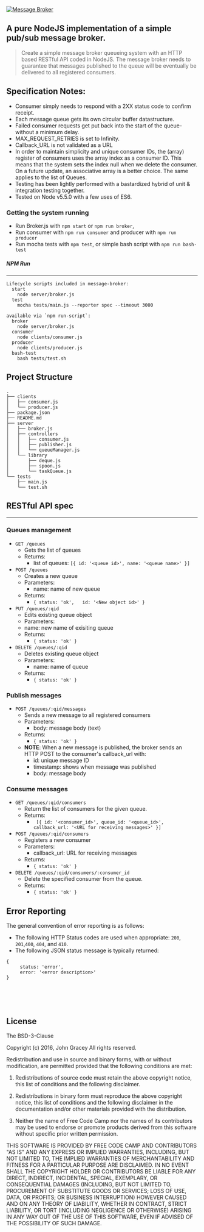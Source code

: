 [![Message Broker](https://raw.githubusercontent.com/jagracey/Message-Broker/master/banner.jpg)](https://git.io/Message-Broker)

## A pure NodeJS implementation of a simple pub/sub message broker.

> Create a simple message broker queueing system with an HTTP based RESTful API coded in NodeJS.
> The message broker needs to guarantee that messages published to the queue will be eventually be delivered to all registered consumers.

## Specification Notes:
- Consumer simply needs to respond with a 2XX status code to confirm receipt.
- Each message queue gets its own circular buffer datastructure.
- Failed consumer requests get put back into the start of the queue- without a minimum delay.
- MAX_REQUEST_RETRIES is set to Infinity.
- Callback_URL is not validated as a URL
- In order to maintain simplicity and unique consumer IDs, the (array) register of consumers uses the array index as a consumer ID. This means that the system sets the index null when we delete the consumer. On a future update, an associative array is a better choice. The same applies to the list of Queues.
- Testing has been lightly performed with a bastardized hybrid of unit & integration testing together.
- Tested on Node v5.5.0 with a few uses of ES6.


### Getting the system running

- Run Broker.js with `npm start` or `npm run broker`,
- Run consumer with `npm run consumer` and producer with `npm run producer`
- Run mocha tests with `npm test`, or simple bash script with `npm run bash-test`


##### NPM Run
***
```
Lifecycle scripts included in message-broker:
  start
    node server/broker.js
  test
    mocha tests/main.js --reporter spec --timeout 3000

available via `npm run-script`:
  broker
    node server/broker.js
  consumer
    node clients/consumer.js
  producer
    node clients/producer.js
  bash-test
    bash tests/test.sh
```


## Project Structure
```
.
├── clients
│   ├── consumer.js
│   └── producer.js
├── package.json
├── README.md
├── server
│   ├── broker.js
│   ├── controllers
│   │   ├── consumer.js
│   │   ├── publisher.js
│   │   └── queueManager.js
│   └── library
│       ├── deque.js
│       ├── spoon.js
│       └── taskQueue.js
└── tests
    ├── main.js
    └── test.sh
```


## RESTful API spec
***
### Queues management

- `GET /queues`
  - Gets the list of queues
  - Returns:
     - list of queues: `[{
     id: '<queue id>',
     name: '<queue name>'
}]`
- `POST /queues`
  - Creates a new queue
  - Parameters:
    - name: name of new queue
  - Returns:
    - `{
     status: 'ok',  
     id: '<New object id>'
}`
- `PUT /queues/:qid`
  - Edits existing queue object
   - Parameters:
    - name: new name of exisiting queue
  - Returns:
    - `{
     status: 'ok'
}`
- `DELETE /queues/:qid`
  - Deletes existing queue object
  - Parameters:
    - name: name of queue
  - Returns:
    - `{
     status: 'ok'
    }`

### Publish messages

- `POST /queues/:qid/messages`
  - Sends a new message to all registered consumers
  - Parameters:
    - body: message body (text)
  - Returns:
    - `{
     status: 'ok'
    }`
  - **NOTE**: When a new message is published, the broker sends an HTTP POST to the consumer's callback_url with:
    - id: unique message ID
    - timestamp: shows when message was published  
    - body: message body

### Consume messages

- `GET /queues/:qid/consumers`
  - Return the list of consumers for the given queue.
  - Returns:
    - `
        [{
            id: '<consumer_id>',
            queue_id: '<queue_id>',
            callback_url: '<URL for receiving messages>'
        }]`
- `POST /queues/:qid/consumers`
  - Registers a new consumer
  - Parameters:
    - callback_url: URL for receiving messages
  - Returns:
    - `{
     status: 'ok'
    }`
- `DELETE /queues/:qid/consumers/:consumer_id`
  - Delete the specified consumer from the queue.
  - Returns:
    - `{
     status: 'ok'
    }`

## Error Reporting
The general convention of error reporting is as follows:
- The following HTTP Status codes are used when appropriate: `200`, `201`,`400`, `404`, and `410`.
- The following JSON status message is typically returned:
```
{
     status: 'error',
     error: '<error description>'
}
```

<br><br><br>

License
-------

The BSD-3-Clause

Copyright (c) 2016, John Gracey
All rights reserved.

Redistribution and use in source and binary forms, with or without modification, are permitted provided that the following conditions are met:

1. Redistributions of source code must retain the above copyright notice, this list of conditions and the following disclaimer.

2. Redistributions in binary form must reproduce the above copyright notice, this list of conditions and the following disclaimer in the documentation and/or other materials provided with the distribution.

3. Neither the name of Free Code Camp nor the names of its contributors may be used to endorse or promote products derived from this software without specific prior written permission.

THIS SOFTWARE IS PROVIDED BY FREE CODE CAMP AND CONTRIBUTORS "AS IS" AND ANY EXPRESS OR IMPLIED WARRANTIES, INCLUDING, BUT NOT LIMITED TO, THE IMPLIED WARRANTIES OF MERCHANTABILITY AND FITNESS FOR A PARTICULAR PURPOSE ARE DISCLAIMED. IN NO EVENT SHALL THE COPYRIGHT HOLDER OR CONTRIBUTORS BE LIABLE FOR ANY DIRECT, INDIRECT, INCIDENTAL, SPECIAL, EXEMPLARY, OR CONSEQUENTIAL DAMAGES (INCLUDING, BUT NOT LIMITED TO, PROCUREMENT OF SUBSTITUTE GOODS OR SERVICES; LOSS OF USE, DATA, OR PROFITS; OR BUSINESS INTERRUPTION) HOWEVER CAUSED AND ON ANY THEORY OF LIABILITY, WHETHER IN CONTRACT, STRICT LIABILITY, OR TORT (INCLUDING NEGLIGENCE OR OTHERWISE) ARISING IN ANY WAY OUT OF THE USE OF THIS SOFTWARE, EVEN IF ADVISED OF THE POSSIBILITY OF SUCH DAMAGE.
